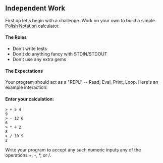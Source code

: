 ## Independent Work

First up let's begin with a challenge. Work on your own to build a simple [Polish Notation](http://en.wikipedia.org/wiki/Polish_notation) calculator.

#### The Rules

* Don't write tests
* Don't do anything fancy with STDIN/STDOUT
* Don't use any extra gems

#### The Expectations

Your program should act as a "REPL" -- Read, Eval, Print, Loop. Here's an example interaction:

#### Enter your calculation:

```
> + 5 4
9
> - 12 6
6
> * 4 2
8
> / 10 5
2
```

Write your program to accept any such numeric inputs any of the operations +, -, *, or /.
